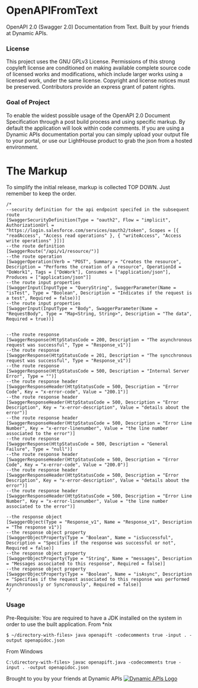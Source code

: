 # OpenAPIFromText
OpenAPI 2.0 (Swagger 2.0) Documentation from Text. Built by your friends at Dynamic APIs.
### License
This project uses the GNU GPLv3 License. Permissions of this strong copyleft license are conditioned on making available complete source code of licensed works and modifications, which include larger works using a licensed work, under the same license. Copyright and license notices must be preserved. Contributors provide an express grant of patent rights.

### Goal of Project
To enable the widest possible usage of the OpenAPI 2.0 Document Specification through a post build process and using specific markup. By default the application will look within code comments. If you are using a Dynamic APIs documentation portal you can simply upload your output file to your portal, or use our LightHouse product to grab the json from a hosted environment.

# The Markup
To simplify the initial release, markup is collected TOP DOWN. Just remember to keep the order.
```
/*
--security definition for the api endpoint specifed in the subsequent route
[SwaggerSecurityDefinition(Type = "oauth2", Flow = "implicit", AuthorizationUrl = "https://login.salesforce.com/services/oauth2/token", Scopes = [{ "readAccess", "Access read operations" }, { "writeAccess", "Access write operations" }])]
--the route definition
[SwaggerRoute("/api/v1/resource/")]
--the route operation
[SwaggerOperation(Verb = "POST", Summary = "Creates the resource", Description = "Performs the creation of a resource", OperationId = "DoWork1", Tags = ["DoWork"], Consumes = ["application/json"], Produces = ["application/json"]]
--the route input properties
[SwaggerInput(InputType = "QueryString", SwaggerParameter(Name = "isTest", Type = "Boolean", Description = "Indicates if the request is a test", Required = false))]
--the route input properties
[SwaggerInput(InputType = "Body", SwaggerParameter(Name = "RequestBody", Type = "Map<String, String>", Description = "The data", Required = true))]


--the route response
[SwaggerResponse(HttpStatusCode = 200, Description = "The asynchronous request was successful", Type = "Response_v1")]
--the route response
[SwaggerResponse(HttpStatusCode = 201, Description = "The syncchronous request was successful", Type = "Response_v1")]
--the route response
[SwaggerResponse(HttpStatusCode = 500, Description = "Internal Server Error", Type = "")]
--the route response header
[SwaggerResponseHeader(HttpStatusCode = 500, Description = "Error Code", Key = "x-error-code", Value = "200.1")]
--the route response header
[SwaggerResponseHeader(HttpStatusCode = 500, Description = "Error Description", Key = "x-error-description", Value = "details about the error")]
--the route response header
[SwaggerResponseHeader(HttpStatusCode = 500, Description = "Error Line Number", Key = "x-error-linenumber", Value = "the line number associated to the error")]
--the route response
[SwaggerResponse(HttpStatusCode = 500, Description = "General Failure", Type = "null")]
--the route response header
[SwaggerResponseHeader(HttpStatusCode = 500, Description = "Error Code", Key = "x-error-code", Value = "200.0")]
--the route response header
[SwaggerResponseHeader(HttpStatusCode = 500, Description = "Error Description", Key = "x-error-description", Value = "details about the error")]
--the route response header
[SwaggerResponseHeader(HttpStatusCode = 500, Description = "Error Line Number", Key = "x-error-linenumber", Value = "the line number associated to the error")]

--the response object
[SwaggerObject(Type = "Response_v1", Name = "Response_v1", Description = "The response v1")]
--the response object property
[SwaggerObjectProperty(Type = "Boolean", Name = "isSuccessful", Description = "Specifies if the response was successful or not", Required = false)]
--the response object property
[SwaggerObjectProperty(Type = "String", Name = "messages", Description = "Messages associated to this response", Required = false)]
--the response object property
[SwaggerObjectProperty(Type = "Boolean", Name = "isAsync", Description = "Specifies if the request associated to this response was performed Asynchronously or Syncronously", Required = false)]
*/
```

### Usage

Pre-Requisite: You are required to have a JDK installed on the system in order to use the built application.
From *nix
```
$ ~/directory-with-files> java openapift -codecomments true -input . -output openapidoc.json
```
From Windows
```
C:\directory-with-files> javac openapift.java -codecomments true -input . -output openapidoc.json
```

Brought to you by your friends at Dynamic APIs
[![Dynamic APIs Logo](https://www.dynamicapis.com/assets/img/dynamicapis.png)](https://www.dynamicapis.com)
